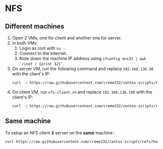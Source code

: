 
# NFS

## Different machines

1. Open 2 VMs, one for client and another one for server.
2. In both VMs:
   1. Login as root with `su -`.
   2. Connect to the internet.
   3. Note down the machine IP address using `ifconfig ens33 | awk '/inet / {print $2}'`.
3. On server VM, run the following command and replace `192.168.136.50` with the client's IP:
    ```bash
    curl -s https://raw.githubusercontent.com/creme332/centos-scripts/refs/heads/main/nfs-lab/nfs-server.sh | bash -s -- 192.168.136.50
    ```
4. On client VM, run `nfs-client.sh` and replace `192.168.136.100` with the client's IP:
    ```bash
    curl -s https://raw.githubusercontent.com/creme332/centos-scripts/refs/heads/main/nfs-lab/nfs-client.sh | bash -s -- 192.168.136.100
    ```
## Same machine

To setup an NFS client & server on the **same** machine :

```bash
curl https://raw.githubusercontent.com/creme332/centos-scripts/refs/heads/main/nfs-lab/nfs.sh | sh
```